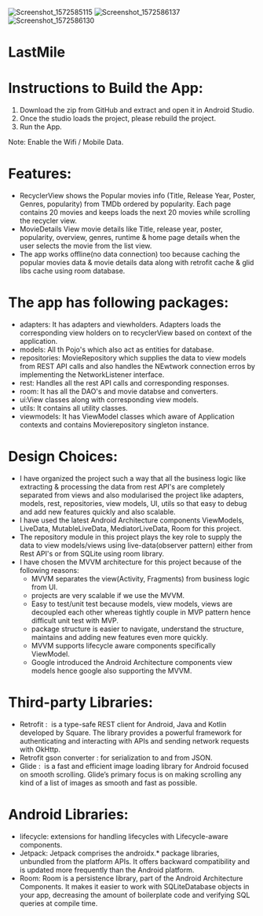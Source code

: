 ![Screenshot_1572585115](https://user-images.githubusercontent.com/56863042/68087148-b8ca4280-fe07-11e9-9682-c4a5437b1a0f.png)
![Screenshot_1572586137](https://user-images.githubusercontent.com/56863042/68087119-84568680-fe07-11e9-8ac2-089b958cf242.png)
![Screenshot_1572586130](https://user-images.githubusercontent.com/56863042/68087083-2a55c100-fe07-11e9-8220-c77519216234.png)

# LastMile
# Instructions to Build the App:
1. Download the zip from GitHub and extract and open it in Android Studio.
2. Once the studio loads the project, please rebuild the project.
3. Run the App.

Note: Enable the Wifi / Mobile Data.

# Features:
- RecyclerView shows the Popular movies info (Title, Release Year, Poster, Genres, popularity) from TMDb ordered by popularity. Each page contains 20 movies and keeps loads the next 20 movies while scrolling the recycler view.
- MovieDetails View movie details like Title, release year, poster, popularity, overview, genres, runtime & home page details when the user selects the movie from the list view.
- The app works offline(no data connection) too because caching the popular movies data & movie details data along with retrofit cache & glid libs cache using room database.

# The app has following packages:
  - adapters: It has adapters and viewholders. Adapters loads the corresponding view holders on to recyclerView based on context of the application.
  - models: All th Pojo's which also act as entities for database.
  - repositories: MovieRepository which supplies the data to view models from REST API calls and also handles the NEwtwork connection erros by implementing the NetworkListener interface.
  - rest: Handles all the rest API calls and corresponding responses.
  - room: It has all the DAO's and movie databse and converters.
  - ui:View classes along with corresponding view models.
  - utils: It contains all utility classes.
  - viewmodels: It has ViewModel classes which aware of Application contexts and contains Movierepository singleton instance.
 
# Design Choices:
- I have organized the project such a way that all the business logic like extracting & processing the data from rest API's are completely separated from views and also modularised the project like adapters, models, rest, repositories, view models, UI, utils so that easy to debug and add new features quickly and also scalable.
- I have used the latest Android Architecture components ViewModels, LiveData, MutableLiveData, MediatorLiveData, Room for this project.
- The repository module in this project plays the key role to supply the data to view models/views using live-data(observer pattern) either from Rest API's or from SQLite using room library.  
- I have chosen the MVVM architecture for this project because of the following reasons:
  - MVVM separates the view(Activity, Fragments) from business logic from UI.
  - projects are very scalable if we use the MVVM. 
  - Easy to test/unit test because models, view models, views are decoupled each other whereas tightly couple in MVP pattern hence difficult unit test with MVP.
  - package structure is easier to navigate, understand the structure, maintains and adding new features even more quickly.
  - MVVM supports lifecycle aware components specifically ViewModel.
  - Google introduced the Android Architecture components view models hence google also supporting the MVVM.

# Third-party Libraries:
- Retrofit :  is a type-safe REST client for Android, Java and Kotlin developed by Square. The library provides a powerful framework for authenticating and interacting with APIs and sending network requests with OkHttp.
- Retrofit gson converter : for serialization to and from JSON.
- Glide :  is a fast and efficient image loading library for Android focused on smooth scrolling. Glide’s primary focus is on making scrolling any kind of a list of images as smooth and fast as possible.

# Android Libraries:
- lifecycle: extensions for handling lifecycles with Lifecycle-aware components.
- Jetpack: Jetpack comprises the androidx.* package libraries, unbundled from the platform APIs. It offers backward compatibility and is updated more frequently than the Android platform.
- Room: Room is a persistence library, part of the Android Architecture Components. It makes it easier to work with SQLiteDatabase objects in your app, decreasing the amount of boilerplate code and verifying SQL queries at compile time.
